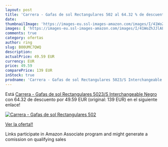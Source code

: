 ```yaml
---
layout: post
title: 'Carrera - Gafas de sol Rectangulares 502 al 64.32 % de descuento'
date: 
thumbnailImage: 'https://images-eu.ssl-images-amazon.com/images/I/41WoZhJJlAL._SL200_.jpg'
images: [ 'https://images-eu.ssl-images-amazon.com/images/I/41WoZhJJlAL._SL200_.jpg' ]
comments: true
category: ofertas
author: ring
slug: B00UMC7QWQ
description:
actualPrice: 49.59 EUR
currency: EUR
price: 49.59
comparePrice: 139 EUR
inStock: true
prodname: 'Carrera - Gafas de sol Rectangulares 5023/S Interchangeable  Negro'
---
```


Está [Carrera - Gafas de sol Rectangulares 5023/S Interchangeable  Negro](https://www.amazon.es/dp/B00UMC7QWQ/?tag=tolees-21) con 64.32 de descuento por 49.59 EUR (original: 139 EUR) en el siguiente enlace!

[![Carrera - Gafas de sol Rectangulares 502](https://images-eu.ssl-images-amazon.com/images/I/41WoZhJJlAL._SL200_.jpg)](https://www.amazon.es/dp/B00UMC7QWQ/?tag=tolees-21)

[Ver la oferta!!](https://www.amazon.es/dp/B00UMC7QWQ/?tag=tolees-21)

Links participate in Amazon Associate program and might generate a comission on qualifying sales


